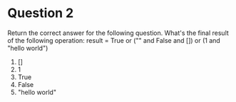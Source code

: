 # Question 2

Return the correct answer for the following question.
What's the final result of the following operation:
result = True or ("" and False and []) or (1 and "hello world")

  1. []
  2. 1
  3. True
  4. False
  5. "hello world"
